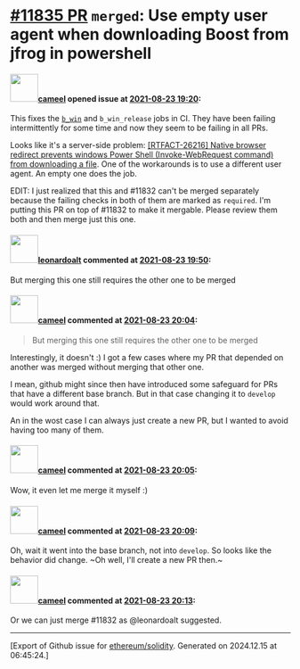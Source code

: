 # [\#11835 PR](https://github.com/ethereum/solidity/pull/11835) `merged`: Use empty user agent when downloading Boost from jfrog in powershell

#### <img src="https://avatars.githubusercontent.com/u/137030?v=4" width="50">[cameel](https://github.com/cameel) opened issue at [2021-08-23 19:20](https://github.com/ethereum/solidity/pull/11835):

This fixes the [`b_win`](https://app.circleci.com/pipelines/github/ethereum/solidity/18272/workflows/f6534c77-5660-4de4-af2a-f2f9abc3db43/jobs/814852) and `b_win_release` jobs in CI. They have been failing intermittently for some time and now they seem to be failing in all PRs.

Looks like it's a server-side problem: [[RTFACT-26216] Native browser redirect prevents windows Power Shell (Invoke-WebRequest command) from downloading a file](https://www.jfrog.com/jira/si/jira.issueviews:issue-html/RTFACT-26216/RTFACT-26216.html). One of the workarounds is to use a different user agent. An empty one does the job.

EDIT: I just realized that this and #11832 can't be merged separately because the failing checks in both of them are marked as `required`. I'm putting this PR on top of #11832 to make it mergable. Please review them both and then merge just this one.

#### <img src="https://avatars.githubusercontent.com/u/504195?u=ce2facd14af9fd474ebff49f0d44891f56f7500f&v=4" width="50">[leonardoalt](https://github.com/leonardoalt) commented at [2021-08-23 19:50](https://github.com/ethereum/solidity/pull/11835#issuecomment-904072718):

But merging this one still requires the other one to be merged

#### <img src="https://avatars.githubusercontent.com/u/137030?v=4" width="50">[cameel](https://github.com/cameel) commented at [2021-08-23 20:04](https://github.com/ethereum/solidity/pull/11835#issuecomment-904081403):

> But merging this one still requires the other one to be merged

Interestingly, it doesn't :) I got a few cases where my PR that depended on another was merged without merging that other one.

I mean, github might since then have introduced some safeguard for PRs that have a different base branch. But in that case changing it to `develop` would work around that.

An in the wost case I can always just create a new PR, but I wanted to avoid having too many of them.

#### <img src="https://avatars.githubusercontent.com/u/137030?v=4" width="50">[cameel](https://github.com/cameel) commented at [2021-08-23 20:05](https://github.com/ethereum/solidity/pull/11835#issuecomment-904082484):

Wow, it even let me merge it myself :)

#### <img src="https://avatars.githubusercontent.com/u/137030?v=4" width="50">[cameel](https://github.com/cameel) commented at [2021-08-23 20:09](https://github.com/ethereum/solidity/pull/11835#issuecomment-904085093):

Oh, wait it went into the base branch, not into `develop`. So looks like the behavior did change. ~Oh well, I'll create a new PR then.~

#### <img src="https://avatars.githubusercontent.com/u/137030?v=4" width="50">[cameel](https://github.com/cameel) commented at [2021-08-23 20:13](https://github.com/ethereum/solidity/pull/11835#issuecomment-904088027):

Or we can just merge #11832 as @leonardoalt suggested.


-------------------------------------------------------------------------------



[Export of Github issue for [ethereum/solidity](https://github.com/ethereum/solidity). Generated on 2024.12.15 at 06:45:24.]
